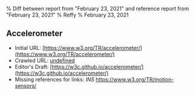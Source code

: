 % Diff between report from "February 23, 2021" and reference report from "February 23, 2021"
% Reffy
% February 23, 2021

## Accelerometer

- Initial URL: [https://www.w3.org/TR/accelerometer/](https://www.w3.org/TR/accelerometer/)
- Crawled URL: [undefined](undefined)
- Editor's Draft: [https://w3c.github.io/accelerometer/](https://w3c.github.io/accelerometer/)
- Missing references for links: *INS* https://www.w3.org/TR/motion-sensors/


